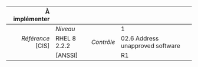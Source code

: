
|           À implémenter    |    |    |    |
|----------------:|:---|---:|:---|
|                 |*Niveau*|| 1 |
|*Référence* [CIS]| RHEL 8 2.2.2 |*Contrôle*| 02.6 Address unapproved software |
|                 |[ANSSI] || R1 |

